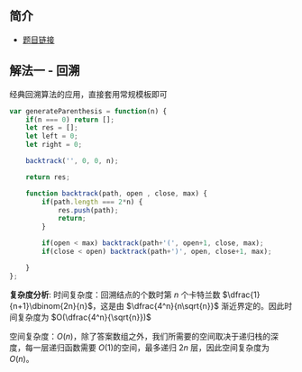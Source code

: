  
 
 
## 简介
- [题目链接](https://leetcode-cn.com/problems/generate-parentheses/)

## 解法一 - 回溯
经典回溯算法的应用，直接套用常规模板即可

```javascript
var generateParenthesis = function(n) {
    if(n === 0) return [];
    let res = [];
    let left = 0;
    let right = 0;

    backtrack('', 0, 0, n);

    return res;

    function backtrack(path, open , close, max) {
        if(path.length === 2*n) {
            res.push(path);
            return;
        }

        if(open < max) backtrack(path+'(', open+1, close, max);
        if(close < open) backtrack(path+')', open, close+1, max);

    }
};
```
**复杂度分析**:
时间复杂度：回溯结点的个数时第 $n$ 个卡特兰数 $\dfrac{1}{n+1}\dbinom{2n}{n}$，这是由 $\dfrac{4^n}{n\sqrt{n}}$ 渐近界定的。因此时间复杂度为 $O(\dfrac{4^n}{\sqrt{n}})$

空间复杂度：$O(n)$，除了答案数组之外，我们所需要的空间取决于递归栈的深度，每一层递归函数需要 $O(1)$的空间，最多递归 $2n$ 层，因此空间复杂度为 $O(n)$。